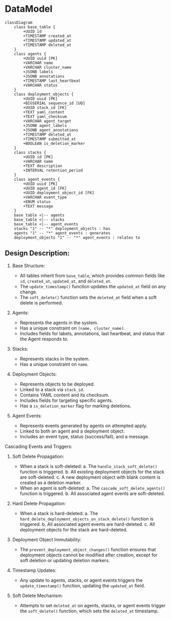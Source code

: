 # DataModel

```mermaid
classDiagram
    class base_table {
        +UUID id
        +TIMESTAMP created_at
        +TIMESTAMP updated_at
        +TIMESTAMP deleted_at
    }
    class agents {
        +UUID uuid [PK]
        +VARCHAR name
        +VARCHAR cluster_name
        +JSONB labels
        +JSONB annotations
        +TIMESTAMP last_heartbeat
        +VARCHAR status
    }
    class deployment_objects {
        +UUID uuid [PK]
        +BIGSERIAL sequence_id [UQ]
        +UUID stack_id [FK]
        +TEXT yaml_content
        +TEXT yaml_checksum
        +VARCHAR agent_target
        +JSONB agent_labels
        +JSONB agent_annotations
        +TIMESTAMP deleted_at
        +TIMESTAMP submitted_at
        +BOOLEAN is_deletion_marker
    }
    class stacks {
        +UUID id [PK]
        +VARCHAR name
        +TEXT description
        +INTERVAL retention_period
    }
    class agent_events {
        +UUID uuid [PK]
        +UUID agent_id [FK]
        +UUID deployment_object_id [FK]
        +VARCHAR event_type
        +ENUM status
        +TEXT message
    }
    base_table <|-- agents
    base_table <|-- stacks
    base_table <|-- agent_events
    stacks "1" -- "*" deployment_objects : has
    agents "1" -- "*" agent_events : generates
    deployment_objects "1" -- "*" agent_events : relates to
```

## Design Description:

1. Base Structure:
   - All tables inherit from `base_table`, which provides common fields like `id`, `created_at`, `updated_at`, and `deleted_at`.
   - The `update_timestamp()` function updates the `updated_at` field on any change.
   - The `soft_delete()` function sets the `deleted_at` field when a soft delete is performed.

2. Agents:
   - Represents the agents in the system.
   - Has a unique constraint on `(name, cluster_name)`.
   - Includes fields for labels, annotations, last heartbeat, and status that the Agent responds to.

3. Stacks:
   - Represents stacks in the system.
   - Has a unique constraint on `name`.

4. Deployment Objects:
   - Represents objects to be deployed.
   - Linked to a stack via `stack_id`.
   - Contains YAML content and its checksum.
   - Includes fields for targeting specific agents.
   - Has a `is_deletion_marker` flag for marking deletions.

5. Agent Events:
   - Represents events generated by agents on attempted apply.
   - Linked to both an agent and a deployment object.
   - Includes an event type, status (success/fail), and a message.

Cascading Events and Triggers:

1. Soft Delete Propagation:
   - When a stack is soft-deleted:
     a. The `handle_stack_soft_delete()` function is triggered.
     b. All existing deployment objects for the stack are soft-deleted.
     c. A new deployment object with blank content is created as a deletion marker.
   - When an agent is soft-deleted:
     a. The `cascade_soft_delete_agents()` function is triggered.
     b. All associated agent events are soft-deleted.

2. Hard Delete Propagation:
   - When a stack is hard-deleted:
     a. The `hard_delete_deployment_objects_on_stack_delete()` function is triggered.
     b. All associated agent events are hard-deleted.
     c. All deployment objects for the stack are hard-deleted.

3. Deployment Object Immutability:
   - The `prevent_deployment_object_changes()` function ensures that deployment objects cannot be modified after creation, except for soft deletion or updating deletion markers.

4. Timestamp Updates:
   - Any update to agents, stacks, or agent events triggers the `update_timestamp()` function, updating the `updated_at` field.

5. Soft Delete Mechanism:
   - Attempts to set `deleted_at` on agents, stacks, or agent events trigger the `soft_delete()` function, which sets the `deleted_at` timestamp.

